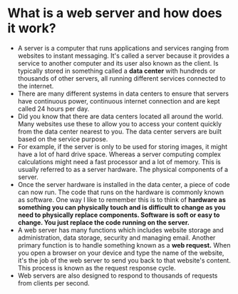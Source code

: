 # What is a web server and how does it work?
- A server is a computer that runs applications and services ranging from websites to instant messaging. It's called a server because it provides a service to another computer and its user also known as the client. Is typically stored in something called a **data center** with hundreds or thousands of other servers, all running different services connected to the internet.
- There are many different systems in data centers to ensure that servers have continuous power, continuous internet connection and are kept called 24 hours per day.
- Did you know that there are data centers located all around the world. Many websites use these to allow you to access your content quickly from the data center nearest to you. The data center servers are built based on the service purpose.
- For example, if the server is only to be used for storing images, it might have a lot of hard drive space. Whereas a server computing complex calculations might need a fast processor and a lot of memory. This is usually referred to as a server hardware. The physical components of a server. 
- Once the server hardware is installed in the data center, a piece of code can now run. The code that runs on the hardware is commonly known as software. One way I like to remember this is to think of **hardware as something you can physically touch and is difficult to change as you need to physically replace components. Software is soft or easy to change. You just replace the code running on the server.**
- A web server has many functions which includes website storage and administration, data storage, security and managing email. Another primary function is to handle something known as a **web request.** When you open a browser on your device and type the name of the website, it's the job of the web server to send you back to that website's content. This process is known as the request response cycle.
- Web servers are also designed to respond to thousands of requests from clients per second.

